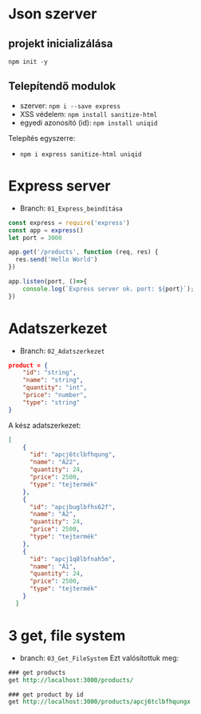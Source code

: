 # Json szerver

## projekt inicializálása
`npm init -y`

## Telepítendő modulok

- szerver: `npm i --save express`  
- XSS védelem: `npm install sanitize-html` 
- egyedi azonosító (id): `npm install uniqid`

Telepítés egyszerre:
- `npm i express sanitize-html uniqid`

# Express server
- Branch: `01_Express_beindítása`
```js
const express = require('express')
const app = express()
let port = 3000

app.get('/products', function (req, res) {
  res.send('Hello World')
})

app.listen(port, ()=>{
    console.log(`Express server ok. port: ${port}`);
})
```

# Adatszerkezet
- Branch: `02_Adatszerkezet`

```json
product = {
    "id": "string",
    "name": "string",
    "quantity": "int",
    "price": "number",
    "type": "string"
}
```
A kész adatszerkezet:
```json
[
    {
      "id": "apcj6tclbfhqung",
      "name": "Á22",
      "quantity": 24,
      "price": 2500,
      "type": "tejtermék"
    },
    {
      "id": "apcjbuglbfhs62f",
      "name": "Á2",
      "quantity": 24,
      "price": 2500,
      "type": "tejtermék"
    },
    {
      "id": "apcj1q8lbfnah5m",
      "name": "Á1",
      "quantity": 24,
      "price": 2500,
      "type": "tejtermék"
    }
  ]
```

# 3 get, file system
- branch: `03_Get_FileSystem`
Ezt valósítottuk meg:
```rest
### get products
get http://localhost:3000/products/

### get product by id
get http://localhost:3000/products/apcj6tclbfhqungx
```





